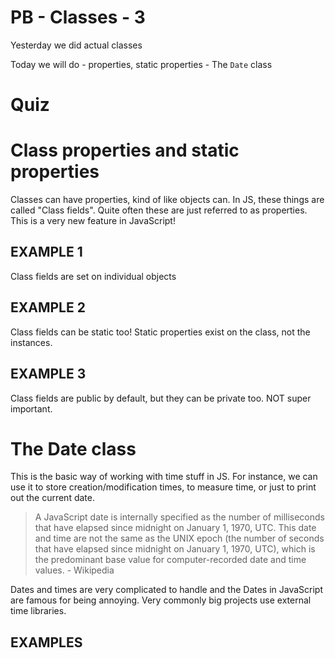 # PB - Classes - 3

Yesterday we did
    actual classes

Today we will do
    - properties, static properties
    - The `Date` class

# Quiz

# Class properties and static properties

Classes can have properties, kind of like objects can. In JS, these things are called "Class fields". Quite often these are just referred to as properties. This is a very new feature in JavaScript!

## EXAMPLE 1

Class fields are set on individual objects

## EXAMPLE 2

Class fields can be static too!
Static properties exist on the class, not the instances.

## EXAMPLE 3

Class fields are public by default, but they can be private too. NOT super important.






# The Date class

This is the basic way of working with time stuff in JS. For instance, we can use it to store creation/modification times, to measure time, or just to print out the current date.

> A JavaScript date is internally specified as the number of milliseconds that have elapsed since midnight on January 1, 1970, UTC. This date and time are not the same as the UNIX epoch (the number of seconds that have elapsed since midnight on January 1, 1970, UTC), which is the predominant base value for computer-recorded date and time values. - Wikipedia

Dates and times are very complicated to handle and the Dates in JavaScript are famous for being annoying. Very commonly big projects use external time libraries.

## EXAMPLES